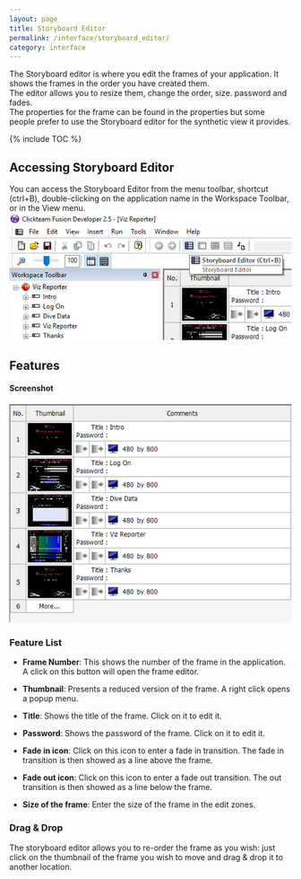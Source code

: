 ```yaml
---
layout: page
title: Storyboard Editor
permalink: /interface/storyboard_editor/
category: interface
---
```


The Storyboard editor is where you edit the frames of your application. It shows the frames in the order you have created them.  
The editor allows you to resize them, change the order, size. password and fades.  
The properties for the frame can be found in the properties but some people prefer to use the Storyboard editor for the synthetic view it provides.

{% include TOC %}

## Accessing Storyboard Editor
You can access the Storyboard Editor from the menu toolbar, shortcut (ctrl+B), double-clicking on the application name in the Workspace Toolbar, or in the View menu.  
![Ways to open Storyboard Editor](/wiki/assets/Screenshots/Storyboard_Editor_Toolbar.png)


## Features

#### Screenshot
![Storyboard Editor](/wiki/assets/Screenshots/Storyboard_Editor_2.png)


### Feature List
* **Frame Number**: This shows the number of the frame in the application. A click on this button will open the frame editor. 
 
* **Thumbnail**: Presents a reduced version of the frame. A right click opens a popup menu. 
 
* **Title**: Shows the title of the frame. Click on it to edit it. 
 
* **Password**: Shows the password of the frame. Click on it to edit it. 
 
* **Fade in icon**: Click on this icon to enter a fade in transition. The fade in transition is then showed as a line above the frame. 
 
* **Fade out icon**: Click on this icon to enter a fade out transition. The out transition is then showed as a line below the frame. 
 
* **Size of the frame**: Enter the size of the frame in the edit zones.
 
### Drag & Drop
The storyboard editor allows you to re-order the frame as you wish: just click on the thumbnail of the frame you wish to move and drag & drop it to another location.
